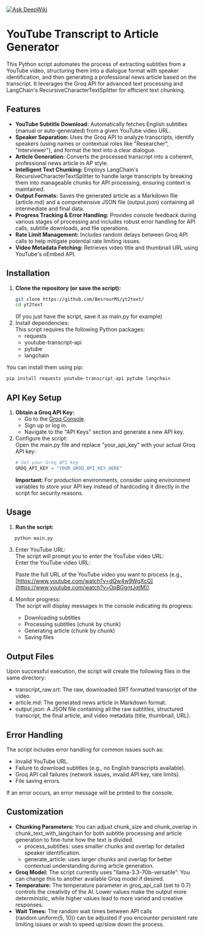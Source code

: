 [![Ask DeepWiki](https://deepwiki.com/badge.svg)](https://deepwiki.com/BesrourMS/yt2text)

# **YouTube Transcript to Article Generator**

This Python script automates the process of extracting subtitles from a YouTube video, structuring them into a dialogue format with speaker identification, and then generating a professional news article based on the transcript. It leverages the Groq API for advanced text processing and LangChain's RecursiveCharacterTextSplitter for efficient text chunking.

## **Features**

* **YouTube Subtitle Download:** Automatically fetches English subtitles (manual or auto-generated) from a given YouTube video URL.  
* **Speaker Separation:** Uses the Groq API to analyze transcripts, identify speakers (using names or contextual roles like "Researcher", "Interviewer"), and format the text into a clear dialogue.  
* **Article Generation:** Converts the processed transcript into a coherent, professional news article in AP style.  
* **Intelligent Text Chunking:** Employs LangChain's RecursiveCharacterTextSplitter to handle large transcripts by breaking them into manageable chunks for API processing, ensuring context is maintained.  
* **Output Formats:** Saves the generated article as a Markdown file (article.md) and a comprehensive JSON file (output.json) containing all intermediate and final data.  
* **Progress Tracking & Error Handling:** Provides console feedback during various stages of processing and includes robust error handling for API calls, subtitle downloads, and file operations.  
* **Rate Limit Management:** Includes random delays between Groq API calls to help mitigate potential rate limiting issues.  
* **Video Metadata Fetching:** Retrieves video title and thumbnail URL using YouTube's oEmbed API.

## **Installation**

1. **Clone the repository (or save the script):**
   ```bash
   git clone https://github.com/BesrourMS/yt2text/  
   cd yt2text
   ```
   (If you just have the script, save it as main.py for example)  
3. Install dependencies:  
   This script requires the following Python packages:  
   * requests  
   * youtube-transcript-api  
   * pytube  
   * langchain

You can install them using pip: 
```python 
pip install requests youtube-transcript-api pytube langchain
```

## **API Key Setup**

1. **Obtain a Groq API Key:**  
   * Go to the [Groq Console](https://console.groq.com/).  
   * Sign up or log in.  
   * Navigate to the "API Keys" section and generate a new API key.  
2. Configure the script:  
   Open the main.py file and replace "your\_api\_key" with your actual Groq API key:  
   ```python
   # Set your Groq API key
   GROQ_API_KEY = "YOUR_GROQ_API_KEY_HERE"
   ```
   **Important:** For production environments, consider using environment variables to store your API key instead of hardcoding it directly in the script for security reasons.

## **Usage**

1. **Run the script:**  
```python
   python main.py
```
3. Enter YouTube URL:  
   The script will prompt you to enter the YouTube video URL:  
   Enter the YouTube video URL:

   Paste the full URL of the YouTube video you want to process (e.g., [https://www.youtube.com/watch?v=dQw4w9WgXcQ](https://www.youtube.com/watch?v=OpBGgntJqtM)).  
4. Monitor progress:  
   The script will display messages in the console indicating its progress:  
   * Downloading subtitles  
   * Processing subtitles (chunk by chunk)  
   * Generating article (chunk by chunk)  
   * Saving files

## **Output Files**

Upon successful execution, the script will create the following files in the same directory:

* transcript\_raw.srt: The raw, downloaded SRT formatted transcript of the video.  
* article.md: The generated news article in Markdown format.  
* output.json: A JSON file containing all the raw subtitles, structured transcript, the final article, and video metadata (title, thumbnail, URL).

## **Error Handling**

The script includes error handling for common issues such as:

* Invalid YouTube URL.  
* Failure to download subtitles (e.g., no English transcripts available).  
* Groq API call failures (network issues, invalid API key, rate limits).  
* File saving errors.

If an error occurs, an error message will be printed to the console.

## **Customization**

* **Chunking Parameters:** You can adjust chunk\_size and chunk\_overlap in chunk\_text\_with\_langchain for both subtitle processing and article generation to fine-tune how the text is divided.  
  * process\_subtitles: uses smaller chunks and overlap for detailed speaker identification.  
  * generate\_article: uses larger chunks and overlap for better contextual understanding during article generation.  
* **Groq Model:** The script currently uses "llama-3.3-70b-versatile". You can change this to another available Groq model if desired.  
* **Temperature:** The temperature parameter in groq\_api\_call (set to 0.7) controls the creativity of the AI. Lower values make the output more deterministic, while higher values lead to more varied and creative responses.  
* **Wait Times:** The random wait times between API calls (random.uniform(5, 10)) can be adjusted if you encounter persistent rate limiting issues or wish to speed up/slow down the process.
